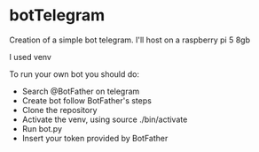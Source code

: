 # botTelegram
Creation of a simple bot telegram. I'll host on a raspberry pi 5 8gb

I used venv

To run your own bot you should do:
  - Search @BotFather on telegram
  - Create bot follow BotFather's steps
  - Clone the repository
  - Activate the venv, using source ./bin/activate
  - Run bot.py
  - Insert your token provided by BotFather
